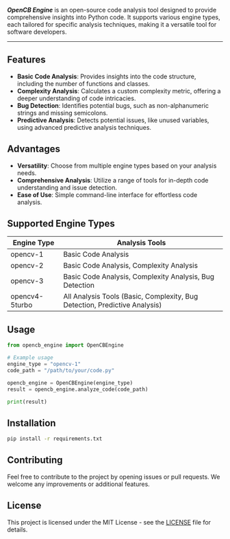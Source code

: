 
***OpenCB Engine*** is an open-source code analysis tool designed to provide comprehensive insights into Python code. It supports various engine types, each tailored for specific analysis techniques, making it a versatile tool for software developers.




   ____                    _____ ____  
  
## Features

- **Basic Code Analysis**: Provides insights into the code structure, including the number of functions and classes.
- **Complexity Analysis**: Calculates a custom complexity metric, offering a deeper understanding of code intricacies.
- **Bug Detection**: Identifies potential bugs, such as non-alphanumeric strings and missing semicolons.
- **Predictive Analysis**: Detects potential issues, like unused variables, using advanced predictive analysis techniques.

## Advantages

- **Versatility**: Choose from multiple engine types based on your analysis needs.
- **Comprehensive Analysis**: Utilize a range of tools for in-depth code understanding and issue detection.
- **Ease of Use**: Simple command-line interface for effortless code analysis.

## Supported Engine Types

| Engine Type        | Analysis Tools                                   |
|--------------------|--------------------------------------------------|
| opencv-1           | Basic Code Analysis                              |
| opencv-2           | Basic Code Analysis, Complexity Analysis        |
| opencv-3           | Basic Code Analysis, Complexity Analysis, Bug Detection |
| opencv4-5turbo     | All Analysis Tools (Basic, Complexity, Bug Detection, Predictive Analysis) |

## Usage
```python
from opencb_engine import OpenCBEngine

# Example usage
engine_type = "opencv-1"
code_path = "/path/to/your/code.py"

opencb_engine = OpenCBEngine(engine_type)
result = opencb_engine.analyze_code(code_path)

print(result)
```

## Installation

```bash
pip install -r requirements.txt
```


## Contributing

Feel free to contribute to the project by opening issues or pull requests. We welcome any improvements or additional features.

## License

This project is licensed under the MIT License - see the [LICENSE](LICENSE) file for details.
